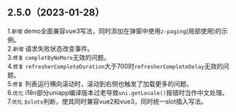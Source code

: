 ## 2.5.0（2023-01-28）
1.`新增` demo全面兼容vue3写法，同时添加在弹窗中使用`z-paging`(局部使用)的示例。  
2.`新增` 请求失败状态改变事件。  
3.`修复` `completByNoMore`无效的问题。  
4.`修复` `refresherCompleteDuration`大于700时`refresherCompleteDelay`无效的问题。  
5.`修复` 列表运行横向滚动时，滚动到右侧也触发了加载更多的问题。  
6.`优化` i18n部分uniapp编译版本过老导致`uni.getLocale()`报错时当作中文处理。  
7.`优化` `$slots`判断，使其同时兼容vue2和vue3，同时统一slot插入写法。  

